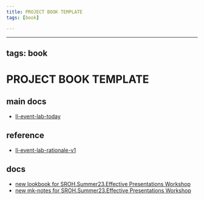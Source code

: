```yaml
---
title: PROJECT BOOK TEMPLATE
tags: [book]

---
```


---
tags: book
---

PROJECT BOOK TEMPLATE
===

main docs
---

- [ll-event-lab-today](/QMgM6lVvS6O55J8zdkQLCA)

reference
---

- [ll-event-lab-rationale-v1](/AunryFEcRm6SG8qAbHAyIw)
 

docs
---
- [new lookbook for SROH.Summer23.Effective Presentations Workshop](https://hackmd.io/r-ZXlLfBQaWvuh9wIomTBA)
- [new mk-notes for SROH.Summer23.Effective Presentations Workshop](https://hackmd.io/Uv8h0ljCRDCrH64lkHhwCg)
